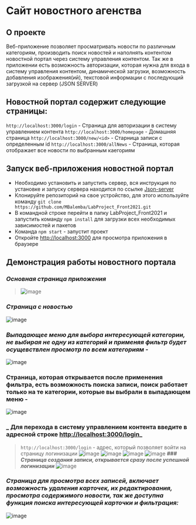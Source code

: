 
# Сайт новостного агенства

## О проекте
Веб-приложение позволяет просматривать новости по различным категориям, производить поиск новостей и наполнять контентом новостной портал через систему управления контентом.
Так же в приложении есть возможность авторизации, которая нужна для входа в систему управления контентом, динамической загрузки, возможность добавления изображения(ий), текстовой информации с последующий загрузкой на сервер (JSON SERVER)

## Новостной портал содержит следующие страницы:
`http://localhost:3000/login` - Страница для авторизации в систему управлением контента
`http://localhost:3000/homepage` - Домашняя страница
`http://localhost:3000/new/<id>` - Старница записи с определенным id
`http://localhost:3000/allNews` - Страница, которая отображает все новости по выбранным каегориям

## Запуск веб-приложения новостной портал
* Необходимо установить и запустить сервер, вся инструкция по установке и запуску сервера находится по ссылке [Json-server](https://github.com/MBalemba/LabProject_Front2021_Server)
* Клонируйте репозиторий на свое устройство, для этого используйте команду `git clone https://github.com/MBalemba/LabProject_Front2021.git`
* В командной строке перейти в папку LabProject_Front2021 и запустить команду `npm install` для загрузки всех необходимых зависимостей и пакетов
* Команда `npm start` -  запустит проект
* Откройте [http://localhost:3000](http://localhost:3000) для просмотра приложения в браузере


## Демонстрация работы новостного портала

### _**Основная страница приложения**_
>![image](https://user-images.githubusercontent.com/68498352/111598816-a83e2080-87e0-11eb-9080-0b7e996c44ff.png)
### **_Страница с новостью_**  
![image](https://user-images.githubusercontent.com/68498352/111598865-b55b0f80-87e0-11eb-86b2-cbb85681377e.png)
### **_Выпадающее меню для выбора интересующей категории, не выбирая не одну из категорий и применяя фильтр будет осущевствлен просмотр по всем категориям -_** 
![image](https://user-images.githubusercontent.com/68498352/111595822-9313c280-87dd-11eb-84bc-d59b750ba527.png)
### Страница, которая открывается после применения фильтра, есть возможность поиска записи, поиск работает только на те категории, которые вы выбрали в выпадающем меню -
![image](https://user-images.githubusercontent.com/68498352/111598996-dc194600-87e0-11eb-9a90-cf4f5d205546.png)
### **_ Для перехода в систему управлением контента введите в адресной строке [http://localhost:3000/login](http://localhost:3000)_**
>`http://localhost:3000/login` - адрес, который позволяет войти на страницу логинизации
![image](https://user-images.githubusercontent.com/68498352/111599178-0ff46b80-87e1-11eb-8405-8e43dfc22961.png)
![image](https://user-images.githubusercontent.com/68498352/111599302-31555780-87e1-11eb-9045-a3919d6253ea.png)
![image](https://user-images.githubusercontent.com/68498352/111599454-55b13400-87e1-11eb-80e9-d0243a41ed9b.png)
![image](https://user-images.githubusercontent.com/68498352/111599531-69f53100-87e1-11eb-988f-8dd389bbfc2d.png)
**_### Страница создания записи, открывается сразу после успешной логинизации_**
![image](https://user-images.githubusercontent.com/68498352/111599637-8ee9a400-87e1-11eb-8586-b6d9cc2dde40.png)
###  **_Страница для просмотра всех записей, включает возможность удаления карточек, их редактирования, просмотра содержимого новости, так же доступна функция поиска интересующей карточки и фильтрация:_**
![image](https://user-images.githubusercontent.com/68498352/111600241-44b4f280-87e2-11eb-94d5-e2468fbfb4af.png)
 















